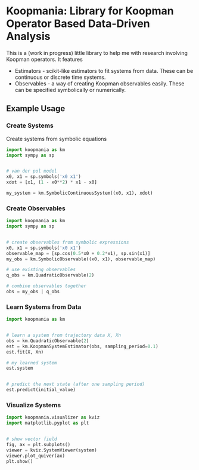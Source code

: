 # Koopmania: Library for Koopman Operator Based Data-Driven Analysis

This is a (work in progress) little library to help me with research involving Koopman
operators. It features
* Estimators - scikit-like estimators to fit systems from data. These can be
continuous or discrete time systems.
* Observables - a way of creating Koopman observables easily. These can be
specified symbolically or numerically.

## Example Usage

### Create Systems

Create systems from symbolic equations

```python
import koopmania as km
import sympy as sp


# van der pol model
x0, x1 = sp.symbols('x0 x1')
xdot = [x1, (1 - x0**2) * x1 - x0]

my_system = km.SymbolicContinuousSystem((x0, x1), xdot)
```

### Create Observables

```python
import koopmania as km
import sympy as sp


# create observables from symbolic expressions
x0, x1 = sp.symbols('x0 x1')
observable_map = [sp.cos(0.5*x0 + 0.2*x1), sp.sin(x1)]
my_obs = km.SymbolicObservable((x0, x1), observable_map)

# use existing observables
q_obs = km.QuadraticObservable(2)

# combine observables together
obs = my_obs | q_obs
```

### Learn Systems from Data

```python
import koopmania as km


# learn a system from trajectory data X, Xn
obs = km.QuadraticObservable(2)
est = km.KoopmanSystemEstimator(obs, sampling_period=0.1)
est.fit(X, Xn)

# my learned system
est.system 


# predict the next state (after one sampling period)
est.predict(initial_value) 
```

### Visualize Systems
```python
import koopmania.visualizer as kviz
import matplotlib.pyplot as plt


# show vector field
fig, ax = plt.subplots() 
viewer = kviz.SystemViewer(system)
viewer.plot_quiver(ax)
plt.show()
```